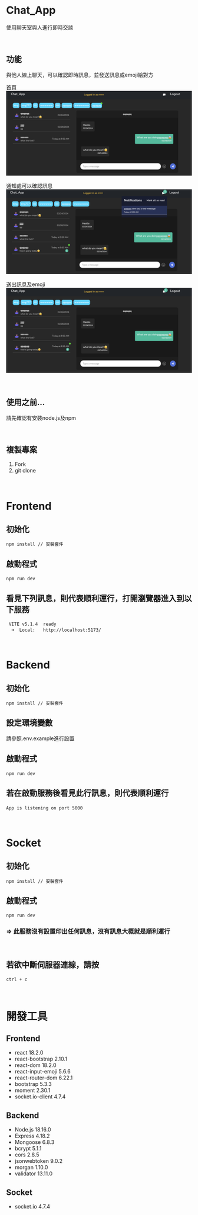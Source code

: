 # Chat_App
使用聊天室與人進行即時交談

<br/>

## 功能
與他人線上聊天，可以確認即時訊息，並發送訊息或emoji給對方

首頁
![可以確認與他人的聊天記錄](./public/image/HomePage.png)

通知處可以確認訊息
![通知處可以確認訊息](./public/image/Check_notification.png)

送出訊息及emoji
![送出訊息及emoji](./public/image/Send_Message_with_emoji.png)

<br/>

## 使用之前...
請先確認有安裝node.js及npm

<br/>

## 複製專案
1. Fork
2. git clone 

<br/>

# Frontend
## 初始化
```
npm install // 安裝套件
```
## 啟動程式
```
npm run dev
```
## 看見下列訊息，則代表順利運行，打開瀏覽器進入到以下服務

```
 VITE v5.1.4  ready 
  ➜  Local:   http://localhost:5173/
```
<br/>

# Backend
## 初始化
```
npm install // 安裝套件
```

## 設定環境變數
請參照.env.example進行設置


## 啟動程式
```
npm run dev
```

## 若在啟動服務後看見此行訊息，則代表順利運行
```
App is listening on port 5000
```

<br/>

# Socket
## 初始化
```
npm install // 安裝套件
```

## 啟動程式
```
npm run dev
```

### =>  此服務沒有設置印出任何訊息，沒有訊息大概就是順利運行

<br/>

## 若欲中斷伺服器連線，請按

   ```
ctrl + c
```
<br/>

# 開發工具

## Frontend
- react 18.2.0
- react-bootstrap 2.10.1
- react-dom 18.2.0
- react-input-emoji 5.6.6
- react-router-dom 6.22.1
- bootstrap 5.3.3
- moment 2.30.1
- socket.io-client 4.7.4

## Backend
- Node.js 18.16.0
- Express 4.18.2 
- Mongoose 6.8.3
- bcrypt 5.1.1
- cors 2.8.5
- jsonwebtoken 9.0.2
- morgan 1.10.0
- validator 13.11.0

## Socket
- socket.io 4.7.4